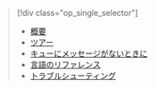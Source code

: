 > [!div class="op_single_selector"]
> * [概要](../articles/application-insights/app-insights-analytics.md)
> * [ツアー](../articles/application-insights/app-insights-analytics-tour.md)
> * [キューにメッセージがないときに](../articles/application-insights/app-insights-analytics-using.md)
> * [言語のリファレンス](../articles/application-insights/app-insights-analytics-reference.md)
> * [トラブルシューティング](../articles/application-insights/app-insights-analytics-troubleshooting.md)
> 
> 



<!--HONumber=Jan17_HO3-->


